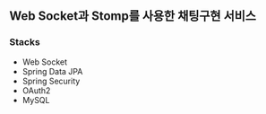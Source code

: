 ## Web Socket과 Stomp를 사용한 채팅구현 서비스

### Stacks
- Web Socket
- Spring Data JPA
- Spring Security
- OAuth2
- MySQL
